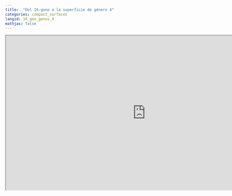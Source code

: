 ```yaml
---
title:  "Del 16-gono a la superficie de género 4"
categories: compact_surfaces
langid: 16_gon_genus_4
mathjax: false
---
```


<iframe width="900" height="500"
	src="https://www.youtube.com/embed/U5N5mg3MePM?rel=0">
</iframe>
